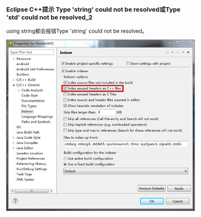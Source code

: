 ###  Eclipse C++提示 Type 'string' could not be resolved或Type 'std' could not be resolved_2

using string都会报错Type 'string' could not be resolved。



![](pic/2_1.jpg)